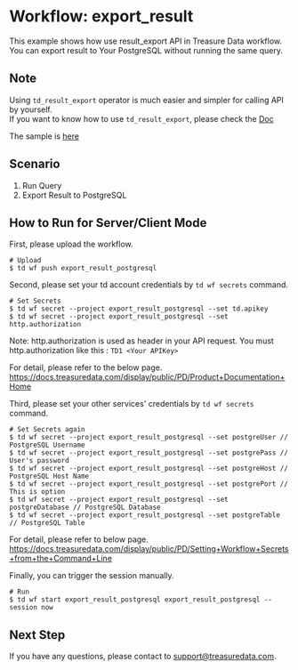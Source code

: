 # Workflow: export_result
This example shows how use result_export API in Treasure Data workflow.
You can export result to Your PostgreSQL without running the same query.

## Note

Using `td_result_export` operator is much easier and simpler for calling API by yourself.  
If you want to know how to use `td_result_export`, please check the [Doc](https://docs.treasuredata.com/display/public/PD/Reference+for+Treasure+Data+Operators#ReferenceforTreasureDataOperators-td_result_export%3E:)  

The sample is [here](https://github.com/treasure-data/treasure-boxes/blob/master/scenarios/result_export/export_result_prallel.dig)

## Scenario

1. Run Query
2. Export Result to PostgreSQL

## How to Run for Server/Client Mode
First, please upload the workflow.
```
# Upload
$ td wf push export_result_postgresql
```

Second, please set your td account credentials by ```td wf secrets``` command.
```
# Set Secrets
$ td wf secret --project export_result_postgresql --set td.apikey
$ td wf secret --project export_result_postgresql --set http.authorization
```

Note: http.authorization is used as header in your API request.
You must http.authorization like this : ```TD1 <Your APIKey>```

For detail, please refer to the below page.
https://docs.treasuredata.com/display/public/PD/Product+Documentation+Home


Third, please set your other services' credentials by ```td wf secrets``` command.
```
# Set Secrets again
$ td wf secret --project export_result_postgresql --set postgreUser // PostgreSQL Username
$ td wf secret --project export_result_postgresql --set postgrePass // User's password
$ td wf secret --project export_result_postgresql --set postgreHost // PostgreSQL Host Name
$ td wf secret --project export_result_postgresql --set postgrePort // This is option
$ td wf secret --project export_result_postgresql --set postgreDatabase // PostgreSQL Database
$ td wf secret --project export_result_postgresql --set postgreTable // PostgreSQL Table
```

For detail, please refer to below page.
https://docs.treasuredata.com/display/public/PD/Setting+Workflow+Secrets+from+the+Command+Line

Finally, you can trigger the session manually.

```
# Run
$ td wf start export_result_postgresql export_result_postgresql --session now
```

## Next Step
If you have any questions, please contact to support@treasuredata.com.
